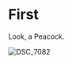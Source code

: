# First

Look, a Peacock.

![DSC_7082](https://user-images.githubusercontent.com/766907/112709272-e349ef00-8e85-11eb-9beb-a7a774b49574.JPG)
